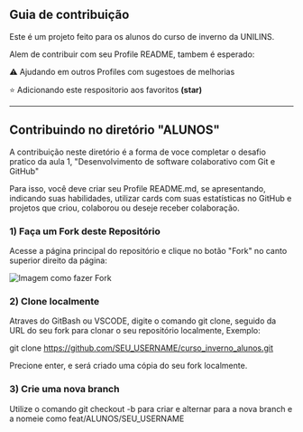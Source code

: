## Guia de contribuição

Este é um projeto feito para os alunos do curso de inverno da UNILINS.

Alem de contribuir com seu Profile README, tambem é esperado: 

⚠️ Ajudando em outros Profiles com sugestoes de melhorias

⭐ Adicionando este respositorio aos favoritos **(star)**

---

## Contribuindo no diretório "ALUNOS"

A contribuição neste diretório é a forma de voce completar o desafio pratico da aula 1, "Desenvolvimento de software colaborativo com Git e GitHub"

Para isso, você deve criar seu Profile README.md, se apresentando, indicando suas habilidades, utilizar cards com suas estatísticas no GitHub e projetos que criou, colaborou ou deseje receber colaboração.

### 1) Faça um Fork  deste Repositório

Acesse a página principal do repositório e clique no botão "Fork" no canto superior direito da página: 

<img src="https://i.ibb.co/8zz39vy/Captura-de-tela-2024-07-07-171941.png" alt="Imagem como fazer Fork" >

### 2) Clone localmente

Atraves do GitBash ou VSCODE, digite o comando git clone, seguido da URL do seu fork para clonar o seu repositório localmente, Exemplo:

git clone https://github.com/SEU_USERNAME/curso_inverno_alunos.git

Precione enter, e será criado uma cópia do seu fork localmente.

### 3) Crie uma nova branch

Utilize o comando git checkout -b para criar e alternar para a nova branch e a nomeie como feat/ALUNOS/SEU_USERNAME